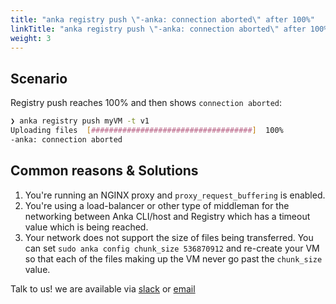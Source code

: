 ```yaml
---
title: "anka registry push \"-anka: connection aborted\" after 100%"
linkTitle: "anka registry push \"-anka: connection aborted\" after 100%"
weight: 3
---
```


## Scenario

Registry push reaches 100% and then shows `connection aborted`:

```bash
❯ anka registry push myVM -t v1
Uploading files  [####################################]  100%
-anka: connection aborted
```

## Common reasons & Solutions

1. You're running an NGINX proxy and `proxy_request_buffering` is enabled.
2. You're using a load-balancer or other type of middleman for the networking between Anka CLI/host and Registry which has a timeout value which is being reached.
3. Your network does not support the size of files being transferred. You can set `sudo anka config chunk_size 536870912` and re-create your VM so that each of the files making up the VM never go past the `chunk_size` value.

Talk to us! we are available via [slack](https://slack.veertu.com/) or [email](mailto:support@veertu.com)

